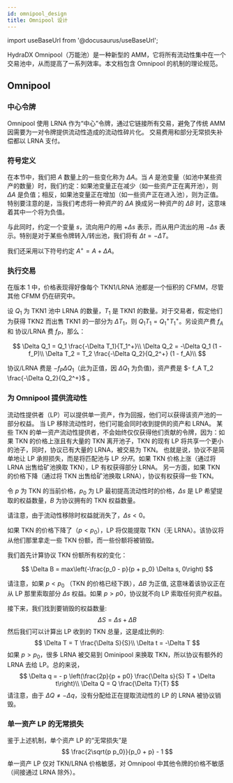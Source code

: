 ```yaml
---
id: omnipool_design
title: Omnipool 设计
---
```


import useBaseUrl from '@docusaurus/useBaseUrl';

HydraDX Omnipool（万能池）是一种新型的 AMM，它将所有流动性集中在一个交易池中，从而提高了一系列效率。本文档包含 Omnipool 的机制的理论规范。

## Omnipool

### 中心令牌

Omnipool 使用 LRNA 作为“中心”令牌，通过它链接所有交易，避免了传统 AMM 因需要为一对令牌提供流动性造成的流动性碎片化。 交易费用和部分无常损失补偿都以 LRNA 支付。

### 符号定义

在本节中，我们把 $A$ 数量上的一些变化称为 $\Delta A$。当 $A$ 是池变量（如池中某些资产的数量）时，我们约定：如果池变量正在减少（如一些资产正在离开池），则 $\Delta A$ 是负值；相反，如果池变量正在增加（如一些资产正在进入池），则为正值。特别要注意的是，当我们考虑将一种资产的 $\Delta A$ 换成另一种资产的 $\Delta B$ 时，这意味着其中一个将为负值。

与此同时，约定一个变量 $s$，流向用户的用 $+\Delta s$ 表示，而从用户流出的用 $-\Delta s$ 表示。特别是对于某些令牌转入/转出池，我们将有 $\Delta t = -\Delta T$。

我们还采用以下符号约定 $A^+ = A + \Delta A$。

### 执行交易

在版本 1 中，价格表现得好像每个 TKN1/LRNA 池都是一个恒积的 CFMM，尽管其他 CFMM 仍在研究中。

设 $Q_1$ 为 TKN1 池中 LRNA 的数量，$T_1$ 是 TKN1 的数量。对于交易者，假定他们为获得 TKN2 而出售 TKN1 的一部分为 $\Delta T_1$，则 $Q_1 T_1 = Q_1^+ T_1^+$。另设资产费 $f_A$ 和 协议/LRNA 费 $f_P$，那么：

$$
\Delta Q_1 = Q_1 \frac{-\Delta T_1}{T_1^+}\\
\Delta Q_2 = -\Delta Q_1 (1 - f_P)\\
\Delta T_2 = T_2 \frac{-\Delta Q_2}{Q_2^+} (1 - f_A)\\
$$

协议/LRNA 费是 $- f_P \Delta Q_1$（此为正值，因 $\Delta Q_1$ 为负值)，资产费是 $- f_A T_2 \frac{-\Delta Q_2}{Q_2^+}$ 。

### 为 Omnipool 提供流动性
流动性提供者（LP）可以提供单一资产，作为回报，他们可以获得该资产池的一部分权益。 当 LP 移除流动性时，他们可能会同时收到提供的资产和 LRNA。
某些 TKN 的单一资产流动性提供者，不会始终仅仅获得他们贡献的令牌，因为：如果 TKN 的价格上涨且有大量的 TKN 离开池子，TKN 的现有 LP 将共享一个更小的池子，同时，协议已有大量的 LRNA，被交易为 TKN。 也就是说，协议不是简单地让 LP 承担损失，而是将匹配池与 LP *分开*。如果 TKN 价格上涨（通过将 LRNA 出售给矿池换取 TKN），LP 有权获得部分 LRNA。 另一方面，如果 TKN 的价格下降（通过将 TKN 出售给矿池换取 LRNA），协议有权获得一些 TKN。

令 $p$ 为 TKN 的当前价格，$p_0$ 为 LP 最初提高流动性时的价格，$\Delta s$ 是 LP 希望提取的权益数量，$B$ 为协议拥有的 TKN 权益数量。

请注意，由于流动性移除时权益就消失了，$\Delta s < 0$。

如果 TKN 的价格下降了（$p < p_0$），LP 将仅能提取 TKN（无 LRNA）。该协议将从他们那里拿走一些 TKN 份额，而一些份额将被销毁。

我们首先计算协议 TKN 份额所有权的变化：

$$
\Delta B = max\left(-\frac{p_0 - p}{p + p_0} \Delta s, 0\right)
$$

请注意，如果 $p < p_0$ （TKN 的价格已经下跌），$\Delta B$ 为正值, 这意味着该协议正在从 LP 那里索取部分 $\Delta s$ 权益。如果 $p > p0$，协议就不向 LP 索取任何资产权益。

接下来，我们找到要销毁的权益数量:
$$
\Delta S = \Delta s + \Delta B
$$
然后我们可以计算出 LP 收到的 TKN 总量，这是成比例的:
$$
\Delta T = T \frac{\Delta S}{S}\\
\Delta t = -\Delta T
$$
如果 $p > p_0$，很多 LRNA 被交易到 Ominipool 来换取 TKN，所以协议有额外的 LRNA 去给 LP。总的来说，
$$
\Delta q = - p \left(\frac{2p}{p + p0} \frac{\Delta s}{S} T + \Delta t\right)\\
\Delta Q = Q \frac{\Delta T}{T}
$$
请注意，由于 $\Delta Q \neq -\Delta q$，没有分配给正在提取流动性的 LP 的 LRNA 被协议销毁。

### 单一资产 LP 的无常损失
鉴于上述机制，单个资产 LP 的“无常损失”是
$$
\frac{2\sqrt{p p_0}}{p_0 + p} - 1
$$
单一资产 LP 仅对 TKN/LRNA 价格敏感，对 Omnipool 中其他令牌的价格不敏感（间接通过 LRNA 除外）。

